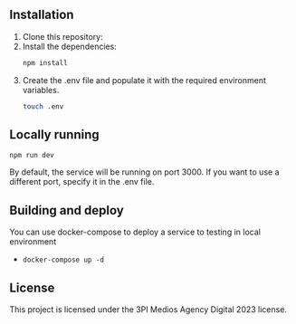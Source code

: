## Installation

1. Clone this repository:
2. Install the dependencies:
   ```bash
   npm install
   ```
3. Create the .env file and populate it with the required environment variables.
   ```bash
   touch .env
   ```

## Locally running

    npm run dev

By default, the service will be running on port 3000. If you want to use a different port, specify it in the .env file.

## Building and deploy

You can use docker-compose to deploy a service to testing in local environment

- `docker-compose up -d`

## License

This project is licensed under the 3PI Medios Agency Digital 2023 license.
